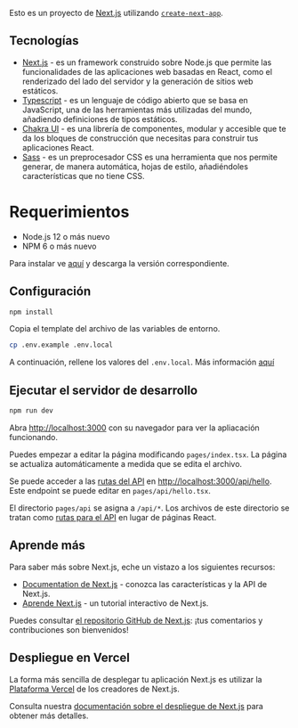 Esto es un proyecto de [Next.js](https://nextjs.org/) utilizando [`create-next-app`](https://github.com/vercel/next.js/tree/canary/packages/create-next-app).

## Tecnologías
- [Next.js](https://nextjs.org) - es un framework construido sobre Node.js que permite las funcionalidades de las aplicaciones web basadas en React, como el renderizado del lado del servidor y la generación de sitios web estáticos.
- [Typescript](https://www.typescriptlang.org) - es un lenguaje de código abierto que se basa en JavaScript, una de las herramientas más utilizadas del mundo, añadiendo definiciones de tipos estáticos.
- [Chakra UI](https://chakra-ui.com) - es una librería de componentes, modular y accesible que te da los bloques de construcción que necesitas para construir tus aplicaciones React.
- [Sass](https://sass-lang.com/) - es un preprocesador CSS es una herramienta que nos permite generar, de manera automática, hojas de estilo, añadiéndoles características que no tiene CSS.

# Requerimientos
 - Node.js 12 o más nuevo
 - NPM 6 o más nuevo

Para instalar ve [aquí](https://nodejs.org/en/download/) y descarga la versión correspondiente.

## Configuración

```bash
npm install
```

Copia el template del archivo de las variables de entorno.

```bash
cp .env.example .env.local
```

A continuación, rellene los valores del `.env.local`. Más información [aquí](https://nextjs.org/docs/basic-features/environment-variables)

## Ejecutar el servidor de desarrollo

```bash
npm run dev
```

Abra [http://localhost:3000](http://localhost:3000) con su navegador para ver la apliacación funcionando.

Puedes empezar a editar la página modificando `pages/index.tsx`. La página se actualiza automáticamente a medida que se edita el archivo.

Se puede acceder a las [rutas del API](https://nextjs.org/docs/api-routes/introduction) en [http://localhost:3000/api/hello](http://localhost:3000/api/hello). Este endpoint se puede editar en `pages/api/hello.tsx`.

El directorio `pages/api` se asigna a `/api/*`. Los archivos de este directorio se tratan como [rutas para el API](https://nextjs.org/docs/api-routes/introduction) en lugar de páginas React.

## Aprende más

Para saber más sobre Next.js, eche un vistazo a los siguientes recursos:

- [Documentation de Next.js](https://nextjs.org/docs) - conozca las características y la API de Next.js.
- [Aprende Next.js](https://nextjs.org/learn) - un tutorial interactivo de Next.js.

Puedes consultar [el repositorio GitHub de Next.js](https://github.com/vercel/next.js/): ¡tus comentarios y contribuciones son bienvenidos!

## Despliegue en Vercel

La forma más sencilla de desplegar tu aplicación Next.js es utilizar la [Plataforma Vercel](https://vercel.com/import?utm_medium=default-template&filter=next.js&utm_source=create-next-app&utm_campaign=create-next-app-readme) de los creadores de Next.js.

Consulta nuestra [documentación sobre el despliegue de Next.js](https://nextjs.org/docs/deployment) para obtener más detalles.
